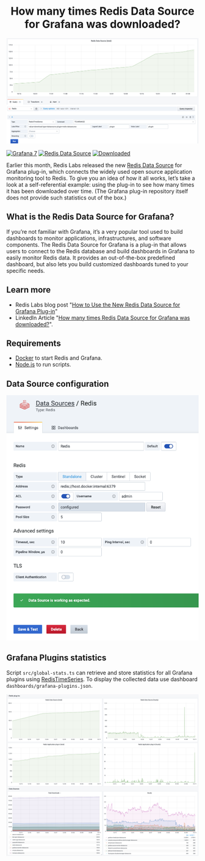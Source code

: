 <h1 align="center">How many times Redis Data Source for Grafana was downloaded?</h1>

![Stats](https://raw.githubusercontent.com/RedisGrafana/grafana-plugin-stats/master/images/redis-datasource-stats.png)

[![Grafana 7](https://img.shields.io/badge/Grafana-7-orange)](https://www.grafana.com)
[![Redis Data Source](https://img.shields.io/badge/dynamic/json?color=blue&label=Redis%20Data%20Source&query=%24.version&url=https%3A%2F%2Fgrafana.com%2Fapi%2Fplugins%2Fredis-datasource)](https://grafana.com/grafana/plugins/redis-datasource)
[![Downloaded](https://img.shields.io/badge/dynamic/json?color=blue&label=Downloads&query=%24.downloads&url=https%3A%2F%2Fgrafana.com%2Fapi%2Fplugins%2Fredis-datasource)](https://grafana.com/grafana/plugins/redis-datasource)

Earlier this month, Redis Labs released the new [Redis Data Source](https://grafana.com/grafana/plugins/redis-datasource) for Grafana plug-in, which connects the widely used open source application monitoring tool to Redis. To give you an idea of how it all works, let’s take a look at a self-referential example: using the plug-in to see how many times it has been downloaded over time. (The Grafana plug-in repository itself does not provide such statistics out of the box.)

## What is the Redis Data Source for Grafana?

If you’re not familiar with Grafana, it’s a very popular tool used to build dashboards to monitor applications, infrastructures, and software components. The Redis Data Source for Grafana is a plug-in that allows users to connect to the Redis database and build dashboards in Grafana to easily monitor Redis data. It provides an out-of-the-box predefined dashboard, but also lets you build customized dashboards tuned to your specific needs.

## Learn more

- Redis Labs blog post "[How to Use the New Redis Data Source for Grafana Plug-in](https://redislabs.com/blog/how-to-use-the-new-redis-data-source-for-grafana-plug-in/)"
- LinkedIn Article "[How many times Redis Data Source for Grafana was downloaded?](https://www.linkedin.com/pulse/how-many-times-redis-datasource-grafana-downloaded-mikhail-volkov)".

## Requirements

- [Docker](https://docker.com) to start Redis and Grafana.
- [Node.js](https://nodejs.org) to run scripts.

## Data Source configuration

![Data Source](https://raw.githubusercontent.com/RedisGrafana/grafana-redis-datasource/master/src/img/datasource.png)

## Grafana Plugins statistics

Script `src/global-stats.ts` can retrieve and store statistics for all Grafana plugins using [RedisTimeSeries](https://oss.redislabs.com/redistimeseries/). To display the collected data use dashboard `dashboards/grafana-plugins.json`.

![Grafana Plugins](https://raw.githubusercontent.com/RedisGrafana/grafana-plugin-stats/master/images/grafana-plugins.png)
